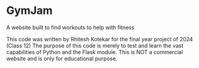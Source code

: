 # GymJam
A website built to find workouts to help with fitness

This code was written by Rhitesh Kotekar for the final year project of 2024 (Class 12)
The purpose of this code is merely to test and learn the vast capabilities of Python and the Flask module.
This is NOT a commercial website and is only for educational purpose.
